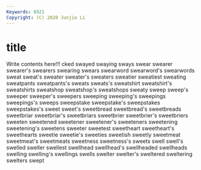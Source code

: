 ```yaml
---
Keywords: 6921
Copyright: (C) 2020 Junjie Li
---
```


# title

Write contents here!!!
cked 
swayed 
swaying 
sways 
swear 
swearer 
swearer's
swearers 
swearing 
swears 
swearword 
swearword's 
swearwords 
sweat 
sweat's 
sweater 
sweater's
sweaters 
sweatier 
sweatiest 
sweating 
sweatpants 
sweatpants's 
sweats 
sweats's 
sweatshirt 
sweatshirt's
sweatshirts 
sweatshop 
sweatshop's 
sweatshops 
sweaty 
sweep 
sweep's 
sweeper 
sweeper's 
sweepers
sweeping 
sweeping's 
sweepings 
sweepings's 
sweeps 
sweepstake 
sweepstake's 
sweepstakes 
sweepstakes's 
sweet
sweet's 
sweetbread 
sweetbread's 
sweetbreads 
sweetbriar 
sweetbriar's 
sweetbriars 
sweetbrier 
sweetbrier's 
sweetbriers
sweeten 
sweetened 
sweetener 
sweetener's 
sweeteners 
sweetening 
sweetening's 
sweetens 
sweeter 
sweetest
sweetheart 
sweetheart's 
sweethearts 
sweetie 
sweetie's 
sweeties 
sweetish 
sweetly 
sweetmeat 
sweetmeat's
sweetmeats 
sweetness 
sweetness's 
sweets 
swell 
swell's 
swelled 
sweller 
swellest 
swellhead
swellhead's 
swellheaded 
swellheads 
swelling 
swelling's 
swellings 
swells 
swelter 
swelter's 
sweltered
sweltering 
swelters 
swept 
